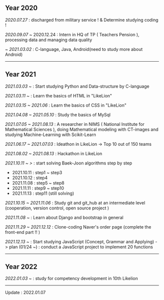 ## Year 2020

<i>2020.07.27</i> : discharged from military service ! & Determine studying coding !

<i>2020.09.07</i> ~ 2020.12.24 : Intern in HQ of TP ( Teachers Pension ), processing data and managing data quality

<i>~ 2021.03.02</i> : C-language, Java, Android(need to study more about Android)

---------
## Year 2021

<i>2021.03.03 ~</i> : Start studying Python and Data-structure by C-language

<i>2021.03.11 ~</i> : Learn the basics of HTML in "LikeLion"

<i>2021.03.15 ~ 2021.06</i> : Learn the basics of CSS in "LikeLion"

<i>2021.04.08 ~ 2021.05.10</i> : Study the basics of MySql

<i>2021.07.05 ~ 2021.08.13</i> : A researcher in NIMS ( National Institute for Mathematical Sciences ), 
                          doing Mathematical modeling with CT-images and studying Machine-Learning with Scikit-Learn

<i>2021.06.17 ~ 2021.07.03</i> : Ideathon in LikeLion -> Top 10 out of 150 teams

<i>2021.08.02 ~ 2021.08.13</i> : Hackathon in LikeLion

<i>2021.10.11 ~ ></i> : start solving Baek-Joon algorithms step by step <br>
 - 2021.10.11 : step1 ~ step3 <br>
 - 2021.10.12 : step4
 - 2021.11.08 : step5 ~ step8
 - 2021.11.11 : step9 ~ step10
 - 2021.11.13 : step11 (still solving)

<i>2021.10.15 ~ 2021.11.06</i> : Study git and git_hub at an intermediate level (cooperation, version control, open source project )

<i>2021.11.08 ~ </i> : Learn about Django and bootstrap in general

<i>2021.11.29 ~ 2021.12.12</i> : Clone-coding Naver's order page (complete the front-end part !! )

<i>2021.12.13 ~ </i> : Start studying JavaScript (Concept, Grammar and Applying)
                      -> plan (01/24 ~) : conduct a JavaScript project to implement 20 functions
                      
---------
## Year 2022            

<i>2022.01.03 ~ </i> : study for competency development in 10th Likelion

---------

Update : 2022.01.07
